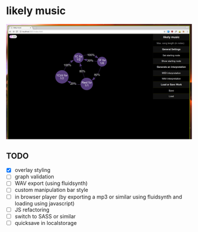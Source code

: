 # likely music

![screenshot on 2017-09-05](screenshot.png)

## TODO

- [x] overlay styling
- [ ] graph validation
- [ ] WAV export (using fluidsynth)
- [ ] custom manipulation bar style
- [ ] in browser player (by exporting a mp3 or similar using fluidsynth and
  loading using javascript)
- [ ] JS refactoring
- [ ] switch to SASS or similar
- [ ] quicksave in localstorage
